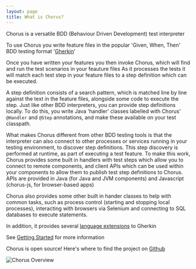 ```yaml
---
layout: page
title: What is Chorus?
---
```


Chorus is a versatile BDD (Behaviour Driven Development) test interpreter

To use Chorus you write feature files in the popular 'Given, When, Then' BDD testing format '[Gherkin](https://cukes.info/gherkin.html)'

Once you have written your features you then invoke Chorus, which will find and run the test scenarios in your feauture files
As it processes the tests it will match each test step in your feature files to a step definition which can be executed.

A step definition consists of a search pattern, which is matched line by line against the text in the feature files, 
alongside some code to execute the step. Just like other BDD interpreters, you can provide step definitions locally.
To do this, you write Java 'handler' classes labelled with Chorus' `@Handler` and `@Step` annotations, and make these available on your test classpath.

What makes Chorus different from other BDD testing tools is that the interpreter can also connect to other processes or services 
running in your testing environment, to discover step definitions. This step discovery is performed at runtime, as part of
executing a test feature. To make this work, Chorus provides some built in handlers with test steps which allow you to connect to remote 
components,  and client APIs which can be used within your components to allow them to publish test step definitions to Chorus. APIs are provided
in Java (for Java and JVM components) and Javascript (chorus-js, for browser-based apps)


Chorus also provides some other built in hander classes to help with common tasks, such as process control (starting and 
stopping local processes), interacting with browsers via Selenium and connecting to SQL databases to execute statements.

In addition, it provides several [language extensions](/pages/LanguageExtensions/LanguageExtensions) to Gherkin

See [Getting Started](/pages/GettingStarted/GettingStarted) for more information

Chorus is open source!
Here's where to find the project on [Github](https://github.com/Chorus-bdd/) 

![Chorus Overview](/public/ChorusOverview.png)








